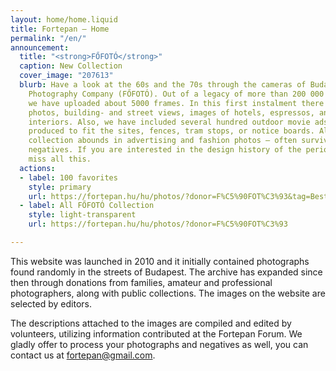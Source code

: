 ```yaml
---
layout: home/home.liquid
title: Fortepan — Home
permalink: "/en/"
announcement:
  title: "<strong>FŐFOTÓ</strong>"
  caption: New Collection
  cover_image: "207613"
  blurb: Have a look at the 60s and the 70s through the cameras of Budapest Municipal
    Photography Company (FŐFOTÓ). Out of a legacy of more than 200 000 negatives,
    we have uploaded about 5000 frames. In this first instalment there are street
    photos, building- and street views, images of hotels, espressos, and workplace
    interiors. Also, we have included several hundred outdoor movie ads, uniquely
    produced to fit the sites, fences, tram stops, or notice boards. Also, this special
    collection abounds in advertising and fashion photos – often survived on color
    negatives. If you are interested in the design history of the period, you mustn’t
    miss all this.
  actions:
  - label: 100 favorites
    style: primary
    url: https://fortepan.hu/hu/photos/?donor=F%C5%90FOT%C3%93&tag=Best%20of
  - label: All FŐFOTÓ Collection
    style: light-transparent
    url: https://fortepan.hu/hu/photos/?donor=F%C5%90FOT%C3%93

---
```

This website was launched in 2010 and it initially contained photographs found randomly in the streets of Budapest. The archive has expanded since then through donations from families, amateur and professional photographers, along with public collections. The images on the website are selected by editors.

The descriptions attached to the images are compiled and edited by volunteers, utilizing information contributed at the Fortepan Forum. We gladly offer to process your photographs and negatives as well, you can contact us at [fortepan@gmail.com](mailto:fortepan@gmail.com).